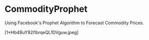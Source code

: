 # CommodityProphet
Using Facebook's Prophet Algorithm to Forecast Commodity Prices.

[1*Hb4BuY92l1brqeQL1DVguw.jpeg]
